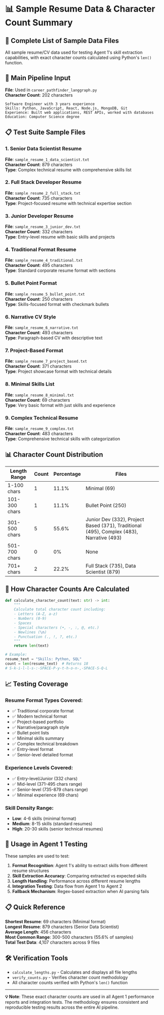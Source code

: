 # 📊 Sample Resume Data & Character Count Summary

## 🎯 Complete List of Sample Data Files

All sample resume/CV data used for testing Agent 1's skill extraction capabilities, with exact character counts calculated using Python's `len()` function.

## 📁 Main Pipeline Input
**File**: Used in `career_pathfinder_langgraph.py`  
**Character Count**: 202 characters

```
Software Engineer with 3 years experience
Skills: Python, JavaScript, React, Node.js, MongoDB, Git
Experience: Built web applications, REST APIs, worked with databases
Education: Computer Science degree
```

## 📋 Test Suite Sample Files

### 1. Senior Data Scientist Resume
**File**: `sample_resume_1_data_scientist.txt`  
**Character Count**: 879 characters  
**Type**: Complex technical resume with comprehensive skills list  

### 2. Full Stack Developer Resume  
**File**: `sample_resume_2_full_stack.txt`  
**Character Count**: 735 characters  
**Type**: Project-focused resume with technical expertise section  

### 3. Junior Developer Resume
**File**: `sample_resume_3_junior_dev.txt`  
**Character Count**: 332 characters  
**Type**: Entry-level resume with basic skills and projects  

### 4. Traditional Format Resume
**File**: `sample_resume_4_traditional.txt`  
**Character Count**: 495 characters  
**Type**: Standard corporate resume format with sections  

### 5. Bullet Point Format  
**File**: `sample_resume_5_bullet_point.txt`  
**Character Count**: 250 characters  
**Type**: Skills-focused format with checkmark bullets  

### 6. Narrative CV Style
**File**: `sample_resume_6_narrative.txt`  
**Character Count**: 493 characters  
**Type**: Paragraph-based CV with descriptive text  

### 7. Project-Based Format
**File**: `sample_resume_7_project_based.txt`  
**Character Count**: 371 characters  
**Type**: Project showcase format with technical details  

### 8. Minimal Skills List
**File**: `sample_resume_8_minimal.txt`  
**Character Count**: 69 characters  
**Type**: Very basic format with just skills and experience  

### 9. Complex Technical Resume
**File**: `sample_resume_9_complex.txt`  
**Character Count**: 483 characters  
**Type**: Comprehensive technical skills with categorization  

## 📊 Character Count Distribution

| Length Range | Count | Percentage | Files |
|-------------|-------|------------|-------|
| 1-100 chars | 1 | 11.1% | Minimal (69) |
| 101-300 chars | 1 | 11.1% | Bullet Point (250) |
| 301-500 chars | 5 | 55.6% | Junior Dev (332), Project Based (371), Traditional (495), Complex (483), Narrative (493) |
| 501-700 chars | 0 | 0% | None |
| 701+ chars | 2 | 22.2% | Full Stack (735), Data Scientist (879) |

## 🔧 How Character Counts Are Calculated

```python
def calculate_character_count(text: str) -> int:
    """
    Calculate total character count including:
    - Letters (A-Z, a-z)
    - Numbers (0-9) 
    - Spaces
    - Special characters (•, -, :, @, etc.)
    - Newlines (\n)
    - Punctuation (., !, ?, etc.)
    """
    return len(text)

# Example:
resume_text = "Skills: Python, SQL"
count = len(resume_text)  # Returns 18
# S-k-i-l-l-s-:-SPACE-P-y-t-h-o-n-,-SPACE-S-Q-L
```

## 📈 Testing Coverage

### Resume Format Types Covered:
- ✅ Traditional corporate format
- ✅ Modern technical format  
- ✅ Project-based portfolio
- ✅ Narrative/paragraph style
- ✅ Bullet point lists
- ✅ Minimal skills summary
- ✅ Complex technical breakdown
- ✅ Entry-level format
- ✅ Senior-level detailed format

### Experience Levels Covered:
- ✅ Entry-level/Junior (332 chars)
- ✅ Mid-level (371-495 chars range)
- ✅ Senior-level (735-879 chars range)
- ✅ Minimal experience (69 chars)

### Skill Density Range:
- **Low**: 4-6 skills (minimal format)
- **Medium**: 8-15 skills (standard resumes)
- **High**: 20-30 skills (senior technical resumes)

## 🎯 Usage in Agent 1 Testing

These samples are used to test:

1. **Format Recognition**: Agent 1's ability to extract skills from different resume structures
2. **Skill Extraction Accuracy**: Comparing extracted vs expected skills
3. **Length Handling**: Performance across different resume lengths
4. **Integration Testing**: Data flow from Agent 1 to Agent 2
5. **Fallback Mechanism**: Regex-based extraction when AI parsing fails

## 📋 Quick Reference

**Shortest Resume**: 69 characters (Minimal format)  
**Longest Resume**: 879 characters (Senior Data Scientist)  
**Average Length**: 456 characters  
**Most Common Range**: 300-500 characters (55.6% of samples)  
**Total Test Data**: 4,107 characters across 9 files

## 🛠️ Verification Tools

- `calculate_lengths.py` - Calculates and displays all file lengths
- `verify_counts.py` - Verifies character count methodology
- All character counts verified with Python's `len()` function

---

**💡 Note**: These exact character counts are used in all Agent 1 performance reports and integration tests. The methodology ensures consistent and reproducible testing results across the entire AI pipeline.
